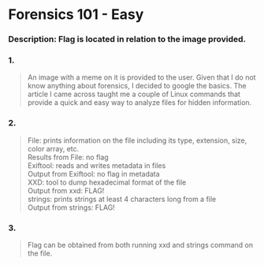 # Forensics 101 - Easy

### Description: Flag is located in relation to the image provided.

### 1. 
> An image with a meme on it is provided to the user. Given that I do not know anything about forensics,
> I decided to google the basics. The article I came across taught me a couple of Linux commands that 
> provide a quick and easy way to analyze files for hidden information. 

### 2. 
> File: prints information on the file including its type, extension, size, color array, etc. \
> Results from File: no flag \
> Exiftool: reads and writes metadata in files \
> Output from Exiftool: no flag in metadata \
> XXD: tool to dump hexadecimal format of the file \
> Output from xxd: FLAG! \
> strings: prints strings at least 4 characters long from a file \
> Output from strings: FLAG!

### 3.
> Flag can be obtained from both running xxd and strings command on the file. 